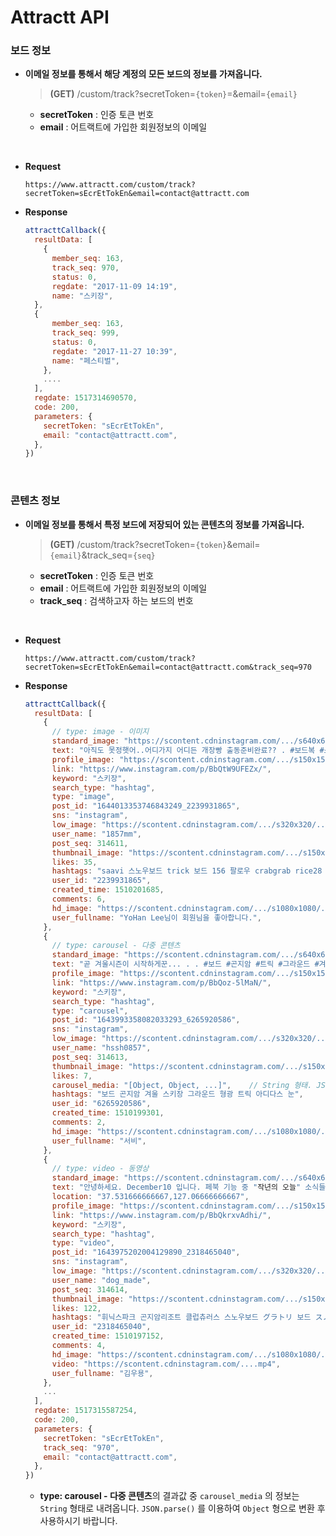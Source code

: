 # Attractt API

### 보드 정보

- **이메일 정보를 통해서 해당 계정의 모든 보드의 정보를 가져옵니다.**

  > **(GET)** /custom/track?secretToken=`{token}`=&email=`{email}`

  - **secretToken** : 인증 토큰 번호
  - **email** : 어트랙트에 가입한 회원정보의 이메일
  
<br>

- **Request**

  ``````url
  https://www.attractt.com/custom/track?
  secretToken=sEcrEtTokEn&email=contact@attractt.com
  ``````

- **Response**

  ```js
  attracttCallback({
    resultData: [
      {
        member_seq: 163,
        track_seq: 970,
        status: 0,
        regdate: "2017-11-09 14:19",
        name: "스키장",
  	},
  	{
        member_seq: 163,
        track_seq: 999,
        status: 0,
        regdate: "2017-11-27 10:39",
        name: "페스티벌",
      },
      ....
    ],
    regdate: 1517314690570,
    code: 200,
    parameters: {
      secretToken: "sEcrEtTokEn",
      email: "contact@attractt.com",
    },
  })
  ```

<br>

### 콘텐츠 정보

- **이메일 정보를 통해서 특정 보드에 저장되어 있는 콘텐츠의 정보를 가져옵니다.**

  > **(GET)** /custom/track?secretToken=`{token}`&email=`{email}`&track_seq=`{seq}`

  - **secretToken** : 인증 토큰 번호
  - **email** : 어트랙트에 가입한 회원정보의 이메일
  - **track_seq** : 검색하고자 하는 보드의 번호
  
<br>

- **Request**

  ``````url
  https://www.attractt.com/custom/track?
  secretToken=sEcrEtTokEn&email=contact@attractt.com&track_seq=970
  ``````

- **Response**

  ``````js
  attracttCallback({
    resultData: [
      {
        // type: image - 이미지
        standard_image: "https://scontent.cdninstagram.com/.../s640x640/....jpg",
        text: "아직도 못정햇어..어디가지 어디든 개장빵 출동준비완료?? . #보드복 #스노우보드#스키장 ...",
        profile_image: "https://scontent.cdninstagram.com/.../s150x150/....jpg",
        link: "https://www.instagram.com/p/BbQtW9UFEZx/",
        keyword: "스키장",
        search_type: "hashtag",
        type: "image",
        post_id: "1644013353746843249_2239931865",
        sns: "instagram",
        low_image: "https://scontent.cdninstagram.com/.../s320x320/....jpg",
        user_name: "1857mm",
        post_seq: 314611,
        thumbnail_image: "https://scontent.cdninstagram.com/.../s150x150/....jpg",
        likes: 35,
        hashtags: "saavi 스노우보드 trick 보드 156 팔로우 crabgrab rice28 오클리 union 휘팍 ...",
        user_id: "2239931865",
        created_time: 1510201685,
        comments: 6,
        hd_image: "https://scontent.cdninstagram.com/.../s1080x1080/....jpg",
        user_fullname: "YoHan Lee님이 회원님을 좋아합니다.",
      },
      {
        // type: carousel - 다중 콘텐츠
        standard_image: "https://scontent.cdninstagram.com/.../s640x640/....jpg",
        text: "곧 겨울시즌이 시작하게꾼... . . #보드 #곤지암 #트릭 #그라운드 #겨울 #스키장 ...",
        profile_image: "https://scontent.cdninstagram.com/.../s150x150/....jpg",
        link: "https://www.instagram.com/p/BbQoz-5lMaN/",
        keyword: "스키장",
        search_type: "hashtag",
        type: "carousel",
        post_id: "1643993358082033293_6265920586",
        sns: "instagram",
        low_image: "https://scontent.cdninstagram.com/.../s320x320/....jpg",
        user_name: "hssh0857",
        post_seq: 314613,
        thumbnail_image: "https://scontent.cdninstagram.com/.../s150x150/....jpg",
        likes: 7,
        carousel_media: "[Object, Object, ...]",	// String 형태. JSON.parse() 필요
        hashtags: "보드 곤지암 겨울 스키장 그라운드 형광 트릭 아디다스 눈",
        user_id: "6265920586",
        created_time: 1510199301,
        comments: 2,
        hd_image: "https://scontent.cdninstagram.com/.../s1080x1080/....jpg",
        user_fullname: "서비",
      },
      {
        // type: video - 동영상
        standard_image: "https://scontent.cdninstagram.com/.../s640x640/....jpg",
        text: "안녕하세요. December10 입니다. 페북 기능 중 "작년의 오늘" 소식들을 보니  작년 이 맘때 ...",
        location: "37.531666666667,127.06666666667",
        profile_image: "https://scontent.cdninstagram.com/.../s150x150/....jpg",
        link: "https://www.instagram.com/p/BbQkrxvAdhi/",
        keyword: "스키장",
        search_type: "hashtag",
        type: "video",
        post_id: "1643975202004129890_2318465040",
        sns: "instagram",
        low_image: "https://scontent.cdninstagram.com/.../s320x320/....jpg",
        user_name: "dog_made",
        post_seq: 314614,
        thumbnail_image: "https://scontent.cdninstagram.com/.../s150x150/....jpg",
        likes: 122,
        hashtags: "휘닉스파크 곤지암리조트 클럽츄러스 스노우보드 グラトリ 보드 スノボー 스노보드 오비오 ...",
        user_id: "2318465040",
        created_time: 1510197152,
        comments: 4,
        hd_image: "https://scontent.cdninstagram.com/.../s1080x1080/....jpg",
        video: "https://scontent.cdninstagram.com/....mp4",
        user_fullname: "김우용",
      },
      ...
    ],
    regdate: 1517315587254,
    code: 200,
    parameters: {
      secretToken: "sEcrEtTokEn",
      track_seq: "970",
      email: "contact@attractt.com",
    },
  })
  ``````
  - **type: carousel - 다중 콘텐츠**의 결과값 중 `carousel_media` 의 정보는 `String` 형태로 내려옵니다. `JSON.parse()` 를 이용하여 `Object` 형으로 변환 후 사용하시기 바랍니다.

